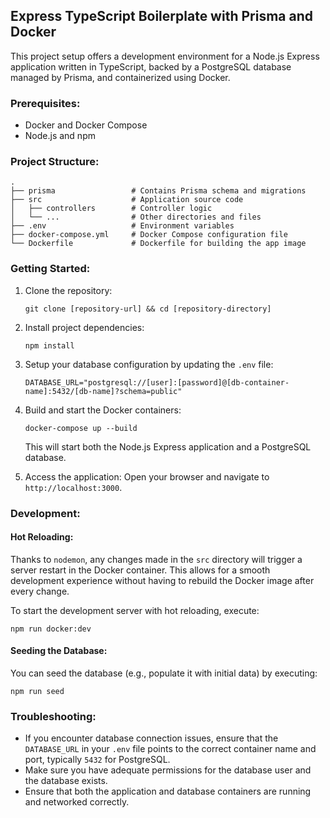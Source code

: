 ## Express TypeScript Boilerplate with Prisma and Docker

This project setup offers a development environment for a Node.js Express application written in TypeScript, backed by a PostgreSQL database managed by Prisma, and containerized using Docker.

### Prerequisites:

- Docker and Docker Compose
- Node.js and npm

### Project Structure:

```
.
├── prisma                 # Contains Prisma schema and migrations
├── src                    # Application source code
│   ├── controllers        # Controller logic
│   └── ...                # Other directories and files
├── .env                   # Environment variables
├── docker-compose.yml     # Docker Compose configuration file
└── Dockerfile             # Dockerfile for building the app image
```

### Getting Started:

1. Clone the repository:

   ```
   git clone [repository-url] && cd [repository-directory]
   ```

2. Install project dependencies:

   ```
   npm install
   ```

3. Setup your database configuration by updating the `.env` file:

   ```dotenv
   DATABASE_URL="postgresql://[user]:[password]@[db-container-name]:5432/[db-name]?schema=public"
   ```

4. Build and start the Docker containers:

   ```
   docker-compose up --build
   ```

   This will start both the Node.js Express application and a PostgreSQL database.

5. Access the application:
   Open your browser and navigate to `http://localhost:3000`.

### Development:

#### Hot Reloading:

Thanks to `nodemon`, any changes made in the `src` directory will trigger a server restart in the Docker container. This allows for a smooth development experience without having to rebuild the Docker image after every change.

To start the development server with hot reloading, execute:

```
npm run docker:dev
```

#### Seeding the Database:

You can seed the database (e.g., populate it with initial data) by executing:

```
npm run seed
```

### Troubleshooting:

- If you encounter database connection issues, ensure that the `DATABASE_URL` in your `.env` file points to the correct container name and port, typically `5432` for PostgreSQL.
- Make sure you have adequate permissions for the database user and the database exists.
- Ensure that both the application and database containers are running and networked correctly.

